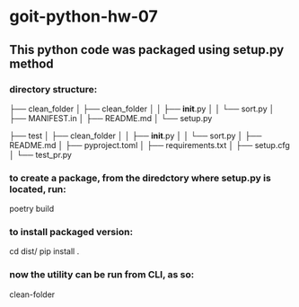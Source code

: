 # goit-python-hw-07

## This python code was packaged using setup.py method

### directory structure:

├── clean_folder
│    ├── clean_folder
│    │   ├── __init__.py
│    │   └── sort.py
│    ├── MANIFEST.in
│    ├── README.md
│    └── setup.py


├── test
│   ├── clean_folder
│   │   ├── __init__.py
│   │   └── sort.py
│   ├── README.md
│   ├── pyproject.toml
│   ├── requirements.txt
│   ├── setup.cfg
│   └── test_pr.py

### to create a package, from the diredctory where setup.py is located, run:
poetry build

### to install packaged version:
cd dist/
pip install .

### now the utility can be run from CLI, as so:
clean-folder

